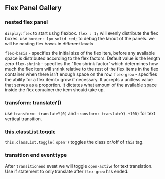 ## Flex Panel Gallery

### nested flex panel

`display:flex` to start using flexbox.
`flex : 1;` will evenly distribute the flex boxes.
use `border: 1px solid red;` to debug the layout of the panels.
we will be nesting flex boxes in different levels. 


`flex-basis` - specifies the initial size of the flex item, before any available space is distributed according to the flex factors. Default value is the length zero
`flex-shrink` - specifies the "flex shrink factor" which determines how much the flex item will shrink relative to the rest of the flex items in the flex container when there isn't enough space on the row. 
`flex-grow` - specifies the ability for a flex item to grow if necessary. It accepts a unitless value that serves as a proportion. It dictates what amount of the available space inside the flex container the item should take up. 

### transform: translateY()
use `transform: translateY(0)` and `transform: translateY(-+100)` for text vertical transition. 

### this.classList.toggle
`this.classList.toggle('open')` toggles the class on/off of `this` tag. 


### transition end event type
After `transitionend` event we will toggle `open-active` for text translation. Use if statement to only translate after `flex-grow` has ended. 